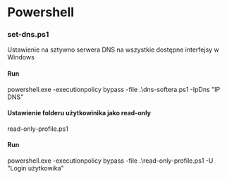 # Powershell


### set-dns.ps1

Ustawienie na sztywno serwera DNS na wszystkie dostępne interfejsy w Windows

#### Run

powershell.exe -executionpolicy bypass -file .\dns-softera.ps1  -IpDns "IP DNS"




#### Ustawienie folderu użytkowinika jako read-only

read-only-profile.ps1

#### Run

powershell.exe -executionpolicy bypass -file .\read-only-profile.ps1  -U "Login użytkowika"
